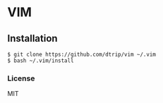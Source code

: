 VIM
==========

## Installation

```
$ git clone https://github.com/dtrip/vim ~/.vim
$ bash ~/.vim/install
```

### License
MIT
